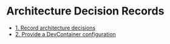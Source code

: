 # Architecture Decision Records

* [1. Record architecture decisions](0001-record-architecture-decisions.md)
* [2. Provide a DevContainer configuration](0002-provide-a-devcontainer-configuration.md)
